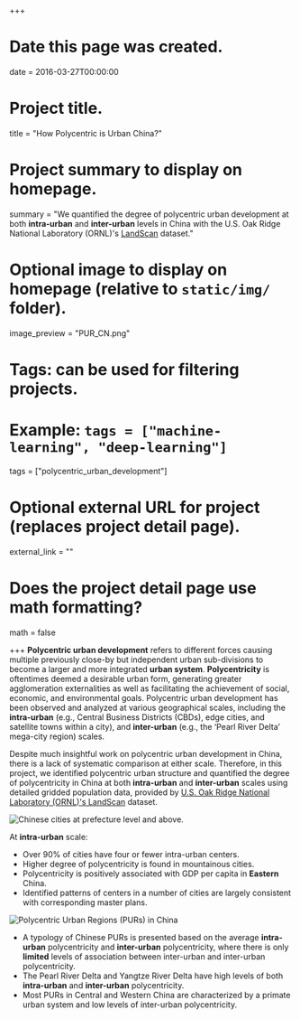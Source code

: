 +++
# Date this page was created.
date = 2016-03-27T00:00:00

# Project title.
title = "How Polycentric is Urban China?"

# Project summary to display on homepage.
summary = "We quantified the degree of polycentric urban development at both **intra-urban** and **inter-urban** levels in China with the U.S. Oak Ridge National Laboratory (ORNL)'s [LandScan](https://landscan.ornl.gov/) dataset."

# Optional image to display on homepage (relative to `static/img/` folder).
image_preview = "PUR_CN.png"

# Tags: can be used for filtering projects.
# Example: `tags = ["machine-learning", "deep-learning"]`

tags = ["polycentric_urban_development"]

# Optional external URL for project (replaces project detail page).
external_link = ""

# Does the project detail page use math formatting?
math = false

+++
**Polycentric urban development** refers to different forces causing multiple previously close-by but independent urban sub-divisions to become a larger and more integrated **urban system**. **Polycentricity** is oftentimes deemed a desirable urban form, generating greater agglomeration externalities as well as facilitating the achievement of social, economic, and environmental goals. Polycentric urban development has been observed and analyzed at various geographical scales, including the **intra-urban** (e.g., Central Business Districts (CBDs), edge cities, and satellite towns within a city), and **inter-urban** (e.g., the ‘Pearl River Delta’ mega-city region) scales.

Despite much insightful work on polycentric urban development in China, there is a lack of systematic comparison at either scale. Therefore, in this project, we identified polycentric urban structure and quantified the degree of polycentricity in China at both **intra-urban** and **inter-urban** scales using detailed gridded population data, provided by [U.S. Oak Ridge National Laboratory (ORNL)'s LandScan](https://landscan.ornl.gov/) dataset.


![Chinese cities at prefecture level and above.](/img/LAND2016.jpg)

At **intra-urban** scale:

- Over 90% of cities have four or fewer intra-urban centers.
- Higher degree of polycentricity is found in mountainous cities.
- Polycentricity is positively associated with GDP per capita in **Eastern** China.
- Identified patterns of centers in a number of cities are largely consistent with corresponding master plans.




![Polycentric Urban Regions (PURs) in China](/img/PUR_CN.png)

- A typology of Chinese PURs is presented based on the average **intra-urban** polycentricity and **inter-urban** polycentricity, where there is only **limited** levels of association between inter-urban and inter-urban polycentricity.
- The Pearl River Delta and Yangtze River Delta have high levels of both **intra-urban** and **inter-urban** polycentricity.
- Most PURs in Central and Western China are characterized by a
primate urban system and low levels of inter-urban polycentricity.


 

